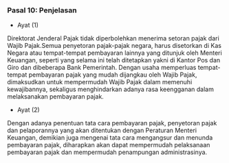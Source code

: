 ### Pasal 10: Penjelasan

* Ayat (1)

Direktorat Jenderal Pajak tidak diperbolehkan menerima setoran pajak dari
Wajib Pajak.Semua penyetoran pajak-pajak negara, harus disetorkan di Kas
Negara atau tempat-tempat pembayaran lainnya yang ditunjuk oleh Menteri
Keuangan, seperti yang selama ini telah ditetapkan yakni di Kantor Pos dan
Giro dan dibeberapa Bank Pemerintah. Dengan usaha memperluas tempat-
tempat pembayaran pajak yang mudah dijangkau oleh Wajib Pajak,
dimaksudkan untuk mempermudah Wajib Pajak dalam memenuhi
kewajibannya, sekaligus menghindarkan adanya rasa keengganan dalam
melaksanakan pembayaran pajak.

* Ayat (2)

Dengan adanya penentuan tata cara pembayaran pajak, penyetoran pajak dan
pelaporannya yang akan ditentukan dengan Peraturan Menteri Keuangan,
demikian juga mengenai tata cara mengangsur dan menunda pembayaran
pajak, diharapkan akan dapat mempermudah pelaksanaan pembayaran pajak
dan mempermudah penampungan administrasinya.
